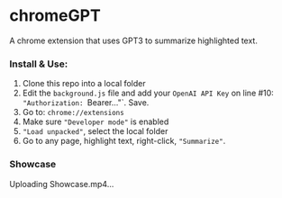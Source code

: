 # chromeGPT
A chrome extension that uses GPT3 to summarize highlighted text.

### Install & Use:

1. Clone this repo into a local folder
2. Edit the `background.js` file and add your `OpenAI API Key` on line #10: `"Authorization: `Bearer..."`. Save.
2. Go to: `chrome://extensions`
3. Make sure `"Developer mode"` is enabled
4. `"Load unpacked"`, select the local folder
5. Go to any page, highlight text, right-click, `"Summarize"`.

### Showcase

Uploading Showcase.mp4…
